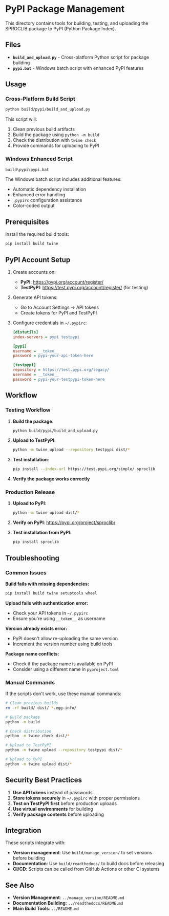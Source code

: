 # PyPI Package Management

This directory contains tools for building, testing, and uploading the SPROCLIB package to PyPI (Python Package Index).

## Files

- **`build_and_upload.py`** - Cross-platform Python script for package building
- **`pypi.bat`** - Windows batch script with enhanced PyPI features

## Usage

### Cross-Platform Build Script

```bash
python build/pypi/build_and_upload.py
```

This script will:
1. Clean previous build artifacts
2. Build the package using `python -m build`
3. Check the distribution with `twine check`
4. Provide commands for uploading to PyPI

### Windows Enhanced Script

```cmd
build\pypi\pypi.bat
```

The Windows batch script includes additional features:
- Automatic dependency installation
- Enhanced error handling
- `.pypirc` configuration assistance
- Color-coded output

## Prerequisites

Install the required build tools:

```bash
pip install build twine
```

## PyPI Account Setup

1. Create accounts on:
   - **PyPI**: https://pypi.org/account/register/
   - **TestPyPI**: https://test.pypi.org/account/register/ (for testing)

2. Generate API tokens:
   - Go to Account Settings → API tokens
   - Create tokens for PyPI and TestPyPI

3. Configure credentials in `~/.pypirc`:
   ```ini
   [distutils]
   index-servers = pypi testpypi

   [pypi]
   username = __token__
   password = pypi-your-api-token-here

   [testpypi]
   repository = https://test.pypi.org/legacy/
   username = __token__
   password = pypi-your-testpypi-token-here
   ```

## Workflow

### Testing Workflow

1. **Build the package**:
   ```bash
   python build/pypi/build_and_upload.py
   ```

2. **Upload to TestPyPI**:
   ```bash
   python -m twine upload --repository testpypi dist/*
   ```

3. **Test installation**:
   ```bash
   pip install --index-url https://test.pypi.org/simple/ sproclib
   ```

4. **Verify the package works correctly**

### Production Release

1. **Upload to PyPI**:
   ```bash
   python -m twine upload dist/*
   ```

2. **Verify on PyPI**: https://pypi.org/project/sproclib/

3. **Test installation from PyPI**:
   ```bash
   pip install sproclib
   ```

## Troubleshooting

### Common Issues

**Build fails with missing dependencies:**
```bash
pip install build twine setuptools wheel
```

**Upload fails with authentication error:**
- Check your API tokens in `~/.pypirc`
- Ensure you're using `__token__` as username

**Version already exists error:**
- PyPI doesn't allow re-uploading the same version
- Increment the version number using build tools

**Package name conflicts:**
- Check if the package name is available on PyPI
- Consider using a different name in `pyproject.toml`

### Manual Commands

If the scripts don't work, use these manual commands:

```bash
# Clean previous builds
rm -rf build/ dist/ *.egg-info/

# Build package
python -m build

# Check distribution
python -m twine check dist/*

# Upload to TestPyPI
python -m twine upload --repository testpypi dist/*

# Upload to PyPI
python -m twine upload dist/*
```

## Security Best Practices

1. **Use API tokens** instead of passwords
2. **Store tokens securely** in `~/.pypirc` with proper permissions
3. **Test on TestPyPI first** before production uploads
4. **Use virtual environments** for building
5. **Verify package contents** before uploading

## Integration

These scripts integrate with:
- **Version management**: Use `build/manage_version/` to set versions before building
- **Documentation**: Use `build/readthedocs/` to build docs before releasing
- **CI/CD**: Scripts can be called from GitHub Actions or other CI systems

## See Also

- **Version Management**: `../manage_version/README.md`
- **Documentation Building**: `../readthedocs/README.md`
- **Main Build Tools**: `../README.md`
